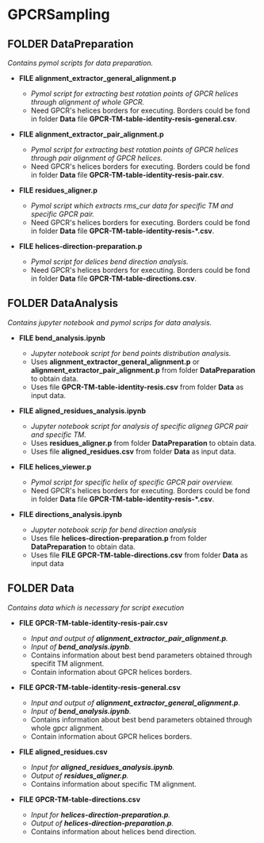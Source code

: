 # GPCRSampling

## FOLDER DataPreparation
*Contains pymol scripts for data preparation.*
* **FILE alignment_extractor_general_alignment.p**

  * *Pymol script for extracting best rotation points of GPCR helices through alignment of whole GPCR.*
  * Need GPCR's helices borders for executing. Borders could be fond in folder **Data** file **GPCR-TM-table-identity-resis-general.csv**.
* **FILE alignment_extractor_pair_alignment.p**

  * *Pymol script for extracting best rotation points of GPCR helices through pair alignment of GPCR helices.*
  * Need GPCR's helices borders for executing. Borders could be fond in folder **Data** file **GPCR-TM-table-identity-resis-pair.csv**.
* **FILE residues_aligner.p** 

  * *Pymol script which extracts rms_cur data for specific TM and specific GPCR pair.*
  * Need GPCR's helices borders for executing. Borders could be fond in folder **Data** file **GPCR-TM-table-identity-resis-*.csv**.
* **FILE helices-direction-preparation.p**

  * *Pymol script for delices bend direction analysis.*
  * Need GPCR's helices borders for executing. Borders could be fond in folder **Data** file **GPCR-TM-table-directions.csv**.

## FOLDER DataAnalysis
*Contains jupyter notebook and pymol scrips for data analysis.*
* **FILE bend_analysis.ipynb**

  * *Jupyter notebook script for bend points distribution analysis.*
  * Uses **alignment_extractor_general_alignment.p** or **alignment_extractor_pair_alignment.p** from folder **DataPreparation** to obtain data.
  * Uses file **GPCR-TM-table-identity-resis.csv** from folder **Data** as input data.
* **FILE aligned_residues_analysis.ipynb**

  * *Jupyter notebook script for analysis of specific aligneg GPCR pair and specific TM.*
  * Uses **residues_aligner.p** from folder **DataPreparation** to obtain data.
  * Uses file **aligned_residues.csv** from folder **Data** as input data.
* **FILE helices_viewer.p**

  * *Pymol script for specific helix of specific GPCR pair overview.*
  * Need GPCR's helices borders for executing. Borders could be fond in folder **Data** file **GPCR-TM-table-identity-resis-*.csv**.
* **FILE directions_analysis.ipynb**

  * *Jupyter notebook scrip for bend direction analysis*
  * Uses file **helices-direction-preparation.p** from folder **DataPreparation** to obtain data.
  * Uses file **FILE GPCR-TM-table-directions.csv** from folder **Data** as input data
  
## FOLDER Data
*Contains data which is necessary for script execution*
* **FILE GPCR-TM-table-identity-resis-pair.csv**

  * *Input and output of **alignment_extractor_pair_alignment.p**.*
  * *Input of **bend_analysis.ipynb**.*
  * Contains information about best bend parameters obtained through specifit TM alignment.
  * Contain information about GPCR helices borders.
* **FILE GPCR-TM-table-identity-resis-general.csv**

  * *Input and output of **alignment_extractor_general_alignment.p**.*
  * *Input of **bend_analysis.ipynb**.*
  * Contains information about best bend parameters obtained through whole gpcr alignment.
  * Contain information about GPCR helices borders.
* **FILE aligned_residues.csv**

  * *Input for **aligned_residues_analysis.ipynb**.*
  * *Output of **residues_aligner.p**.*
  * Contains information about specific TM alignment.
* **FILE GPCR-TM-table-directions.csv**

  * *Input for **helices-direction-preparation.p**.*
  * *Output of **helices-direction-preparation.p**.*
  * Contains information about helices bend direction.
